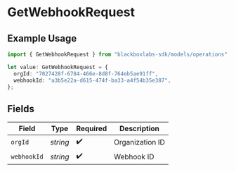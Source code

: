# GetWebhookRequest

## Example Usage

```typescript
import { GetWebhookRequest } from "blackboxlabs-sdk/models/operations";

let value: GetWebhookRequest = {
  orgId: "7027428f-6784-466e-8d8f-764eb5ae91ff",
  webhookId: "a3b5e22a-d615-474f-ba33-a4f54b35e387",
};
```

## Fields

| Field              | Type               | Required           | Description        |
| ------------------ | ------------------ | ------------------ | ------------------ |
| `orgId`            | *string*           | :heavy_check_mark: | Organization ID    |
| `webhookId`        | *string*           | :heavy_check_mark: | Webhook ID         |